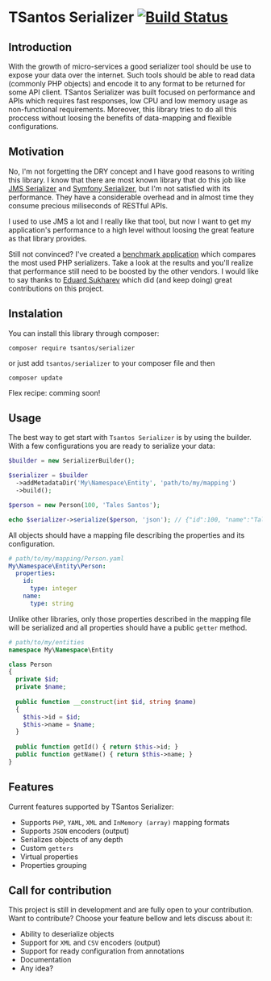 # TSantos Serializer [![Build Status](https://travis-ci.org/tsantos84/serializer.svg?branch=master)](https://travis-ci.org/tsantos84/serializer)

## Introduction

With the growth of micro-services a good serializer tool should be use to expose your data over the internet. Such tools should be able to read data (commonly PHP objects) and encode it to any format to be returned for some API client. TSantos Serializer was built focused on performance and APIs which requires fast responses, low CPU and low memory usage as non-functional requirements. Moreover, this library tries to do all this proccess without loosing the benefits of data-mapping and flexible configurations.

## Motivation

No, I'm not forgetting the DRY concept and I have good reasons to writing this library. I know that there are most known library that do this job like [JMS Serializer](https://github.com/schmittjoh/serializer) and [Symfony Serializer](http://symfony.com/doc/current/components/serializer.html), but I'm not satisfied with its performance. They have a considerable overhead and in almost time they consume precious miliseconds of RESTful APIs.

I used to use JMS a lot and I really like that tool, but now I want to get my application's performance to a high level without loosing the great feature as that library provides.

Still not convinced? I've created a [benchmark application](https://github.com/tsantos84/serializers-benchmarking) which compares the most used PHP serializers. Take a look at the results and you'll realize that performance still need to be boosted by the other vendors. I would like to say thanks to [Eduard Sukharev](https://github.com/eduard-sukharev) which did (and keep doing) great contributions on this project.

## Instalation

You can install this library through composer:

`composer require tsantos/serializer`

or just add `tsantos/serializer` to your composer file and then

`composer update`

Flex recipe: comming soon!

## Usage

The best way to get start with `Tsantos Serializer` is by using the builder. With a few configurations you are ready to serialize your data:

```php
$builder = new SerializerBuilder();

$serializer = $builder
  ->addMetadataDir('My\Namespace\Entity', 'path/to/my/mapping')
  ->build();

$person = new Person(100, 'Tales Santos');

echo $serializer->serialize($person, 'json'); // {"id":100, "name":"Tales Santos"}
```

All objects should have a mapping file describing the properties and its configuration.

```yaml
# path/to/my/mapping/Person.yaml
My\Namespace\Entity\Person:
  properties:
    id:
      type: integer
    name:
      type: string
```

Unlike other libraries, only those properties described in the mapping file will be serialized and all properties should have a public `getter` method. 

```php
# path/to/my/entities
namespace My\Namespace\Entity

class Person
{
  private $id;
  private $name;
  
  public function __construct(int $id, string $name)
  {
    $this->id = $id;
    $this->name = $name;
  }
  
  public function getId() { return $this->id; }
  public function getName() { return $this->name; }
}
```

## Features

Current features supported by TSantos Serializer:

* Supports `PHP`, `YAML`, `XML` and `InMemory (array)` mapping formats
* Supports `JSON` encoders (output)
* Serializes objects of any depth
* Custom `getters`
* Virtual properties
* Properties grouping

## Call for contribution

This project is still in development and are fully open to your contribution. Want to contribute? Choose your feature bellow and lets discuss about it:

* Ability to deserialize objects
* Support for `XML` and `CSV` encoders (output)
* Support for ready configuration from annotations
* Documentation
* Any idea?
